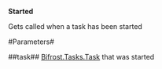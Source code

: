 **Started**

Gets called when a task has been started

#Parameters#


##task##
[Bifrost.Tasks.Task](Bifrost.Tasks.Task) that was started
